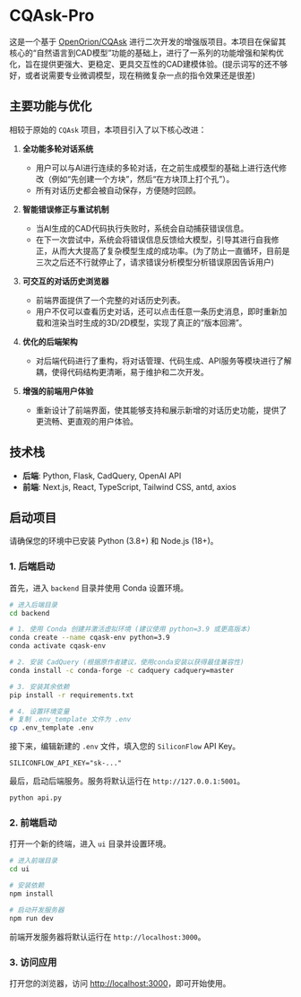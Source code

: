 # CQAsk-Pro

这是一个基于 [OpenOrion/CQAsk](https://github.com/OpenOrion/CQAsk.git) 进行二次开发的增强版项目。本项目在保留其核心的“自然语言到CAD模型”功能的基础上，进行了一系列的功能增强和架构优化，旨在提供更强大、更稳定、更具交互性的CAD建模体验。(提示词写的还不够好，或者说需要专业微调模型，现在稍微复杂一点的指令效果还是很差)

## 主要功能与优化

相较于原始的 `CQAsk` 项目，本项目引入了以下核心改进：

1. **全功能多轮对话系统**

   * 用户可以与AI进行连续的多轮对话，在之前生成模型的基础上进行迭代修改（例如“先创建一个方块”，然后“在方块顶上打个孔”）。
   * 所有对话历史都会被自动保存，方便随时回顾。
2. **智能错误修正与重试机制**

   * 当AI生成的CAD代码执行失败时，系统会自动捕获错误信息。
   * 在下一次尝试中，系统会将错误信息反馈给大模型，引导其进行自我修正，从而大大提高了复杂模型生成的成功率。(为了防止一直循环，目前是三次之后还不行就停止了，请求错误分析模型分析错误原因告诉用户)
3. **可交互的对话历史浏览器**

   * 前端界面提供了一个完整的对话历史列表。
   * 用户不仅可以查看历史对话，还可以点击任意一条历史消息，即时重新加载和渲染当时生成的3D/2D模型，实现了真正的“版本回溯”。
4. **优化的后端架构**

   * 对后端代码进行了重构，将对话管理、代码生成、API服务等模块进行了解耦，使得代码结构更清晰，易于维护和二次开发。
5. **增强的前端用户体验**

   * 重新设计了前端界面，使其能够支持和展示新增的对话历史功能，提供了更流畅、更直观的用户体验。

## 技术栈

* **后端**: Python, Flask, CadQuery, OpenAI API
* **前端**: Next.js, React, TypeScript, Tailwind CSS, antd, axios

## 启动项目

请确保您的环境中已安装 Python (3.8+) 和 Node.js (18+)。

### 1. 后端启动

首先，进入 `backend` 目录并使用 Conda 设置环境。

```bash
# 进入后端目录
cd backend

# 1. 使用 Conda 创建并激活虚拟环境 (建议使用 python=3.9 或更高版本)
conda create --name cqask-env python=3.9
conda activate cqask-env

# 2. 安装 CadQuery (根据原作者建议，使用conda安装以获得最佳兼容性)
conda install -c conda-forge -c cadquery cadquery=master

# 3. 安装其余依赖
pip install -r requirements.txt

# 4. 设置环境变量
# 复制 .env_template 文件为 .env
cp .env_template .env
```

接下来，编辑新建的 `.env` 文件，填入您的 `SiliconFlow` API Key。

```
SILICONFLOW_API_KEY="sk-..."
```

最后，启动后端服务。服务将默认运行在 `http://127.0.0.1:5001`。

```bash
python api.py
```

### 2. 前端启动

打开一个新的终端，进入 `ui` 目录并设置环境。

```bash
# 进入前端目录
cd ui

# 安装依赖
npm install

# 启动开发服务器
npm run dev
```

前端开发服务器将默认运行在 `http://localhost:3000`。

### 3. 访问应用

打开您的浏览器，访问 [http://localhost:3000](http://localhost:3000)，即可开始使用。
